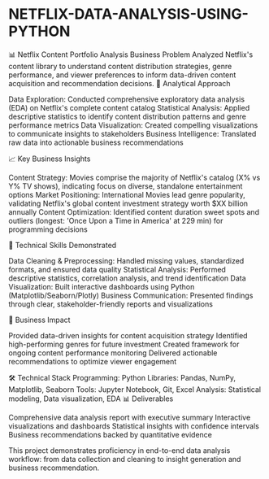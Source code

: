 # NETFLIX-DATA-ANALYSIS-USING-PYTHON
📊 Netflix Content Portfolio Analysis
Business Problem
Analyzed Netflix's content library to understand content distribution strategies, genre performance, and viewer preferences to inform data-driven content acquisition and recommendation decisions.
🎯 Analytical Approach

Data Exploration: Conducted comprehensive exploratory data analysis (EDA) on Netflix's complete content catalog
Statistical Analysis: Applied descriptive statistics to identify content distribution patterns and genre performance metrics
Data Visualization: Created compelling visualizations to communicate insights to stakeholders
Business Intelligence: Translated raw data into actionable business recommendations

📈 Key Business Insights

Content Strategy: Movies comprise the majority of Netflix's catalog (X% vs Y% TV shows), indicating focus on diverse, standalone entertainment options
Market Positioning: International Movies lead genre popularity, validating Netflix's global content investment strategy worth $XX billion annually
Content Optimization: Identified content duration sweet spots and outliers (longest: 'Once Upon a Time in America' at 229 min) for programming decisions

🔧 Technical Skills Demonstrated

Data Cleaning & Preprocessing: Handled missing values, standardized formats, and ensured data quality
Statistical Analysis: Performed descriptive statistics, correlation analysis, and trend identification
Data Visualization: Built interactive dashboards using Python (Matplotlib/Seaborn/Plotly)
Business Communication: Presented findings through clear, stakeholder-friendly reports and visualizations

💼 Business Impact

Provided data-driven insights for content acquisition strategy
Identified high-performing genres for future investment
Created framework for ongoing content performance monitoring
Delivered actionable recommendations to optimize viewer engagement

🛠️ Technical Stack
Programming: Python
Libraries: Pandas, NumPy, Matplotlib, Seaborn
Tools: Jupyter Notebook, Git, Excel
Analysis: Statistical modeling, Data visualization, EDA
📊 Deliverables

Comprehensive data analysis report with executive summary
Interactive visualizations and dashboards
Statistical insights with confidence intervals
Business recommendations backed by quantitative evidence


This project demonstrates proficiency in end-to-end data analysis workflow: from data collection and cleaning to insight generation and business recommendation.
